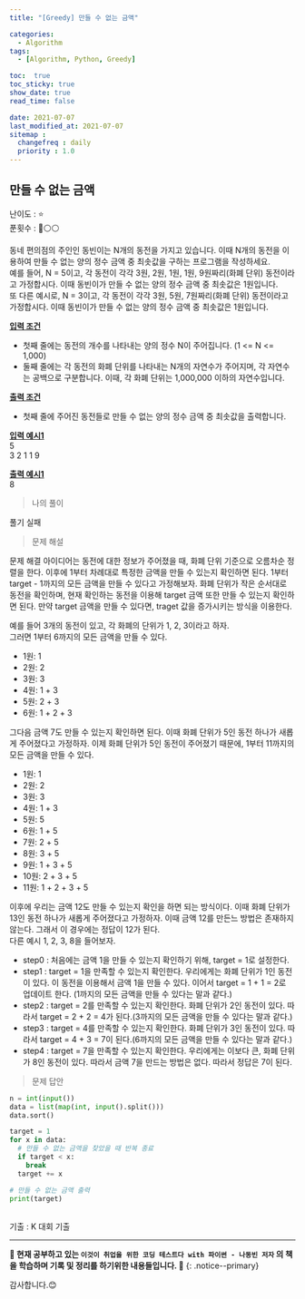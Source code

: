 ```yaml
---
title: "[Greedy] 만들 수 없는 금액"

categories:
  - Algorithm
tags:
  - [Algorithm, Python, Greedy]

toc:  true
toc_sticky: true
show_date: true
read_time: false

date: 2021-07-07
last_modified_at: 2021-07-07
sitemap :
  changefreq : daily
  priority : 1.0
---
```


## 만들 수 없는 금액  

난이도 : ⭐  
푼횟수 : 🔴⚪⚪  

동네 편의점의 주인인 동빈이는 N개의 동전을 가지고 있습니다. 이때 N개의 동전을 이용하여 만들 수 없는 양의 정수 금액 중 최솟값을 구하는 프로그램을 작성하세요.  
예를 들어, N = 5이고, 각 동전이 각각 3원, 2원, 1원, 1원, 9원짜리(화폐 단위) 동전이라고 가정합시다. 이때 동빈이가 만들 수 없는 양의 정수 금액 중 최솟값은 1원입니다.  
또 다른 예시로, N = 3이고, 각 동전이 각각 3원, 5원, 7원짜리(화폐 단위) 동전이라고 가정합시다. 이때 동빈이가 만들 수 없는 양의 정수 금액 중 최솟값은 1원입니다.  

**<u>입력 조건</u>**  
- 첫째 줄에는 동전의 개수를 나타내는 양의 정수 N이 주어집니다. (1 <= N <= 1,000)  
- 둘째 줄에는 각 동전의 화폐 단위를 나타내는 N개의 자연수가 주어지며, 각 자연수는 공백으로 구분합니다. 이때, 각 화폐 단위는 1,000,000 이하의 자연수입니다.  

**<u>출력 조건</u>**  
- 첫째 줄에 주어진 동전들로 만들 수 없는 양의 정수 금액 중 최솟값을 출력합니다.  

**<u>입력 예시1</u>**  
5  
3 2 1 1 9  

**<u>출력 예시1</u>**  
8  

> 나의 풀이  

풀기 실패  

> 문제 해설  

문제 해결 아이디어는 동전에 대한 정보가 주어졌을 때, 화폐 단위 기준으로 오름차순 정렬을 한다. 이후에 1부터 차례대로 특정한 금액을 만들 수 있는지 확인하면 된다. 1부터 target - 1까지의 모든 금액을 만들 수 있다고 가정해보자. 화폐 단위가 작은 순서대로 동전을 확인하며, 현재 확인하는 동전을 이용해 target 금액 또한 만들 수 있는지 확인하면 된다. 만약 target 금액을 만들 수 있다면, traget 값을 증가시키는 방식을 이용한다.  

예를 들어 3개의 동전이 있고, 각 화폐의 단위가 1, 2, 3이라고 하자.  
그러면 1부터 6까지의 모든 금액을 만들 수 있다.  
- 1원: 1  
- 2원: 2  
- 3원: 3  
- 4원: 1 + 3  
- 5원: 2 + 3  
- 6원: 1 + 2 + 3  

그다음 금액 7도 만들 수 있는지 확인하면 된다. 이때 화폐 단위가 5인 동전 하나가 새롭게 주어졌다고 가정하자. 이제 화폐 단위가 5인 동전이 주어졌기 때문에, 1부터 11까지의 모든 금액을 만들 수 있다.  
- 1원: 1  
- 2원: 2  
- 3원: 3  
- 4원: 1 + 3  
- 5원: 5  
- 6원: 1 + 5  
- 7원: 2 + 5  
- 8원: 3 + 5  
- 9원: 1 + 3 + 5  
- 10원: 2 + 3 + 5  
- 11원: 1 + 2 + 3 + 5  

이후에 우리는 금액 12도 만들 수 있는지 확인을 하면 되는 방식이다. 이때 화폐 단위가 13인 동전 하나가 새롭게 주어졌다고 가정하자. 이때 금액 12를 만든느 방법은 존재하지 않는다. 그래서 이 경우에는 정답이 12가 된다.  
다른 예시 1, 2, 3, 8을 들어보자.  
- step0 : 처음에는 금액 1을 만들 수 있는지 확인하기 위해, target = 1로 설정한다.  
- step1 : target = 1을 만족할 수 있는지 확인한다. 우리에게는 화폐 단위가 1인 동전이 있다. 이 동전을 이용해서 금액 1을 만들 수 있다. 이어서 target = 1 + 1 = 2로 업데이트 한다. (1까지의 모든 금액을 만들 수 있다는 말과 같다.)  
- step2 : target = 2를 만족할 수 있는지 확인한다. 화폐 단위가 2인 동전이 있다. 따라서 target = 2 + 2 = 4가 된다.(3까지의 모든 금액을 만들 수 있다는 말과 같다.)  
- step3 : target = 4를 만족할 수 있는지 확인한다. 화폐 단위가 3인 동전이 있다. 따라서 target = 4 + 3 = 7이 된다.(6까지의 모든 금액을 만들 수 있다는 말과 같다.)  
- step4 : target = 7을 만족할 수 있는지 확인한다. 우리에게는 이보다 큰, 화폐 단위가 8인 동전이 있다. 따라서 금액 7을 만드는 방법은 없다. 따라서 정답은 7이 된다.  

> 문제 답안  

```python
n = int(input())
data = list(map(int, input().split()))
data.sort()

target = 1
for x in data:
  # 만들 수 없는 금액을 찾았을 때 반복 종료
  if target < x:
    break
  target += x

# 만들 수 없는 금액 출력
print(target)
```

<br>
기출 : K 대회 기출  

---
**🐢 현재 공부하고 있는 `이것이 취업을 위한 코딩 테스트다 with 파이썬 - 나동빈 저자` 의 책을 학습하며 기록 및 정리를 하기위한 내용들입니다. 🐢**
{: .notice--primary}

감사합니다.😊
